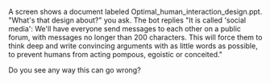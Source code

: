 A screen shows a document labeled Optimal_human_interaction_design.ppt. "What's that design about?" you ask.
The bot replies "It is called 'social media': We'll have everyone send messages to each other on a public forum, with messages no longer than 200 characters. This will force them to think deep and write convincing arguments with as little words as possible, to prevent humans from acting pompous, egoistic or conceited."

Do you see any way this can go wrong?
